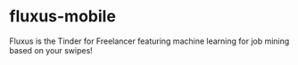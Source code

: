 # fluxus-mobile
Fluxus is the Tinder for Freelancer featuring machine learning for job mining based on your swipes!
